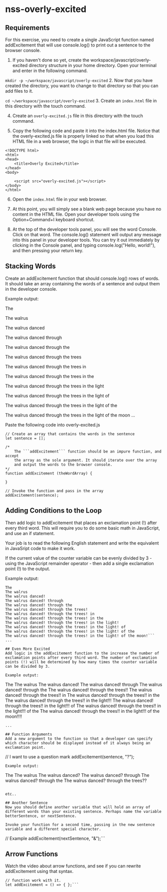 # nss-overly-excited
## Requirements
For this exercise, you need to create a single JavaScript function named addExcitement that will use console.log() to print out a sentence to the browser console.

1. If you haven't done so yet, create the workspace/javascript/overly-excited directory structure in your home directory. Open your terminal and enter in the following command.

```mkdir -p ~/workspace/javascript/overly-excited```
2. Now that you have created the directory, you want to change to that directory so that you can add files to it.

```cd ~/workspace/javascript/overly-excited```
3. Create an ```index.html``` file in this directory with the touch command.

4. Create an ```overly-excited.js``` file in this directory with the touch command.

5. Copy the following code and paste it into the index.html file. Notice that the overly-excited.js file is properly linked so that when you load this HTML file in a web browser, the logic in that file will be executed.
```
<!DOCTYPE html>
<html>
<head>
    <title>Overly Excited</title>
</head>
<body>

    <script src="overly-excited.js"></script>
</body>
</html>
```
6. Open the ```index.html``` file in your web browser.

7. At this point, you will simply see a blank web page because you have no content in the HTML file. Open your developer tools using the Option+Command+I keyboard shortcut.

8. At the top of the developer tools panel, you will see the word Console. Click on that word. The console.log() statement will output any message into this panel in your developer tools. You can try it out immediately by clicking in the Console panel, and typing console.log("Hello, world!"), and then pressing your return key.

## Stacking Words
Create an addExcitement function that should console.log() rows of words. It should take an array containing the words of a sentence and output them in the developer console.

Example output:

The

The walrus

The walrus danced

The walrus danced through

The walrus danced through the

The walrus danced through the trees

The walrus danced through the trees in

The walrus danced through the trees in the

The walrus danced through the trees in the light

The walrus danced through the trees in the light of

The walrus danced through the trees in the light of the

The walrus danced through the trees in the light of the moon
...

Paste the following code into overly-excited.js
```
// Create an array that contains the words in the sentence
let sentence = [];
```
```
/*
    The ```addExcitement``` function should be an impure function, and accept
    the array as the sole argument. It should iterate over the array
    and output the words to the browser console.
*/
function addExcitement (theWordArray) {

}
```
```
// Invoke the function and pass in the array
addExcitement(sentence);
```
## Adding Conditions to the Loop
Then add logic to addExcitement that places an exclamation point (!) after every third word. This will require you to do some basic math in JavaScript, and use an if statement.

Your job is to read the following English statement and write the equivalent in JavaSript code to make it work.

If the current value of the counter variable can be evenly divided by 3 - using the JavaScript remainder operator - then add a single exclamation point (!) to the output.

Example output:
```
The
The walrus
The walrus danced!
The walrus danced! through
The walrus danced! through the
The walrus danced! through the trees!
The walrus danced! through the trees! in
The walrus danced! through the trees! in the
The walrus danced! through the trees! in the light!
The walrus danced! through the trees! in the light! of
The walrus danced! through the trees! in the light! of the
The walrus danced! through the trees! in the light! of the moon!```
...

## Even More Excited
Add logic in the addExcitement function to the increase the number of exclamation points after every third word. The number of exclamation points (!) will be determined by how many times the counter variable can be divided by 3.

Example output:
```
The
The walrus
The walrus danced!
The walrus danced! through
The walrus danced! through the
The walrus danced! through the trees!!
The walrus danced! through the trees!! in
The walrus danced! through the trees!! in the
The walrus danced! through the trees!! in the light!!!
The walrus danced! through the trees!! in the light!!! of
The walrus danced! through the trees!! in the light!!! of the
The walrus danced! through the trees!! in the light!!! of the moon!!!!
```
...

## Function Arguments
Add a new argument to the function so that a developer can specify which character should be displayed instead of it always being an exclamation point.
```
// I want to use a question mark
addExcitement(sentence, "?");
```
Example output:
```
The
The walrus
The walrus danced?
The walrus danced? through
The walrus danced? through the
The walrus danced? through the trees??
```

etc..

## Another Sentence
Now you should define another variable that will hold an array of different words than your existing sentence. Perhaps name the variable betterSentence, or nextSentence.

Invoke your function for a second time, passing in the new sentence variable and a different special character.
```
// Example
addExcitement(nextSentence, "&");```
## Arrow Functions
Watch the video about arrow functions, and see if you can rewrite addExcitement using that syntax.

```// Complete this arrow function template to make your
// function work with it.
let addExcitement = () => { };```